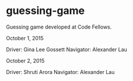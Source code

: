 # guessing-game
Guessing game developed at Code Fellows.

October 1, 2015

Driver: Gina Lee Gossett
Navigator: Alexander Lau


October 2, 2015

Driver: Shruti Arora
Navigator: Alexander Lau


